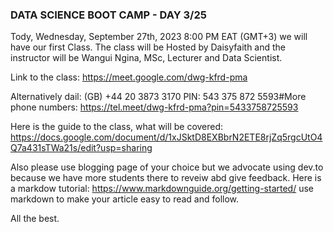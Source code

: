 ### **DATA SCIENCE BOOT CAMP - DAY 3/25** 

Tody, Wednesday, September 27th, 2023 8:00 PM EAT (GMT+3) we will have our first Class. The class will be Hosted by Daisyfaith and the instructor will be Wangui Ngina, MSc, Lecturer and Data Scientist.

Link to the class: https://meet.google.com/dwg-kfrd-pma

Alternatively dail:  ‪(GB) +44 20 3873 3170‬ PIN: ‪543 375 872 5593‬#More phone numbers: https://tel.meet/dwg-kfrd-pma?pin=5433758725593

Here is the guide to the class, what will be covered: https://docs.google.com/document/d/1xJSktD8EXBbrN2ETE8rjZq5rgcUtO4Q7a431sTWa21s/edit?usp=sharing 



Also please use blogging  page of your choice but we advocate using dev.to because we have more students there to reveiw abd give feedback. Here is a markdow tutorial: https://www.markdownguide.org/getting-started/ use markdown to make your article easy to read and follow. 


All the best. 
